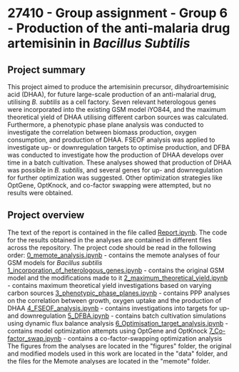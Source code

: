# 27410 - Group assignment - Group 6 - Production of the anti-malaria drug artemisinin in _Bacillus Subtilis_

## Project summary
This project aimed to produce the artemisinin precursor, dihydroartemisinic acid (DHAA), for future large-scale production of an anti-malarial drug, utilising _B. subtilis_ as a cell factory. Seven relevant heterologous genes were incorporated into the existing GSM model iYO844, and the maximum theoretical yield of DHAA utilising different carbon sources was calculated. Furthermore, a phenotypic phase plane analysis was conducted to investigate the correlation between biomass production, oxygen consumption, and production of DHAA. FSEOF analysis was applied to investigate up- or downregulation targets to optimise production, and DFBA was conducted to investigate how the production of DHAA develops over time in a batch cultivation. These analyses showed that production of DHAA was possible in _B. subtilis_, and several genes for up- and downregulation for further optimization was suggested. Other optimization strategies like OptGene, OptKnock, and co-factor swapping were attempted, but no results were obtained.

## Project overview
The text of the report is contained in the file called [Report.ipynb](Report.ipynb). The code for the results obtained in the analyses are contained in different files across the repository. The project code should be read in the following order:
[0_memote_analysis.ipynb](0_memote_analysis.ipynb)  - contains the memote analyses of four GSM models for _Bacillus subtilis_
[1_incorporation_of_heterologous_genes.ipynb](1_incorporation_of_heterologous_genes.ipynb) - contains the original GSM model and the modifications made to it
[2_maximum_theoretical_yield.ipynb](2_maximum_theoretical_yield.ipynb) - contains maximum theoretical yield investigations based on varying carbon sources
[3_phenotypic_phase_planes.ipynb](3_phenotypic_phase_planes.ipynb) - contains PPP analyses on the correlation between growth, oxygen uptake and the production of DHAA
[4_FSEOF_analysis.ipynb](4_FSEOF_analysis.ipynb) - contains investigations into targets for up- and downregulation
[5_DFBA.ipynb](5_DFBA.ipynb) - contains batch cultivation simulations using dynamic flux balance analysis
[6_Optimisation_target_analysis.ipynb](6_Optimisation_target_analysis.ipynb) - contains model optimization attempts using OptGene and OptKnock
[7_Co-factor_swap.ipynb](7_Co-factor_swap.ipynb) - contains a co-factor-swapping optimization analysis
The figures from the analyses are located in the "figures" folder, the original and modified models used in this work are located in the "data" folder, and the files for the Memote analyses are located in the "memote" folder.
